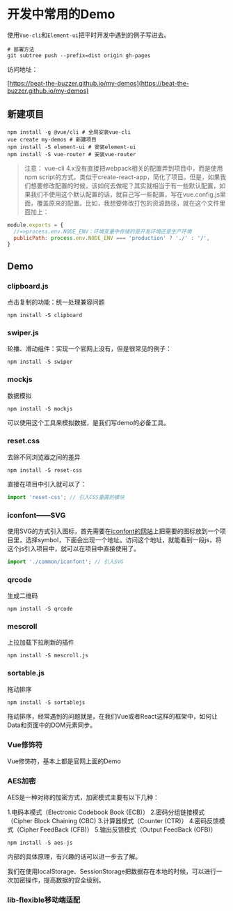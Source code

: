 # 开发中常用的Demo

使用`Vue-cli`和`Element-ui`把平时开发中遇到的例子写进去。

```shell
# 部署方法
git subtree push --prefix=dist origin gh-pages
```

访问地址：

[https://beat-the-buzzer.github.io/my-demos](https://beat-the-buzzer.github.io/my-demos)

## 新建项目

```shell
npm install -g @vue/cli # 全局安装vue-cli
vue create my-demos # 新建项目
npm install -S element-ui # 安装element-ui
npm install -S vue-router # 安装vue-router
```

> 注意： vue-cli 4.x没有直接把webpack相关的配置弄到项目中，而是使用npm script的方式，类似于create-react-app，简化了项目。但是，如果我们想要修改配置的时候，该如何去做呢？其实就相当于有一些默认配置，如果我们不使用这个默认配置的话，就自己写一些配置，写在vue.config.js里面，覆盖原来的配置。比如，我想要修改打包的资源路径，就在这个文件里面加上：

```js
module.exports = {
  //=>process.env.NODE_ENV：环境变量中存储的是开发环境还是生产环境
  publicPath: process.env.NODE_ENV === 'production' ? './' : '/',
}
```

## Demo

### clipboard.js

点击复制的功能：统一处理兼容问题

```shell
npm install -S clipboard
```

### swiper.js

轮播、滑动组件：实现一个官网上没有，但是很常见的例子：

```shell
npm install -S swiper
```

### mockjs

数据模拟

```shell
npm install -S mockjs
```

可以使用这个工具来模拟数据，是我们写demo的必备工具。

### reset.css

去除不同浏览器之间的差异

```shell
npm install -S reset-css
```

直接在项目中引入就可以了：

```js
import 'reset-css'; // 引入CSS重置的模块
```

### iconfont——SVG

使用SVG的方式引入图标，首先需要在[iconfont的网站](https://www.iconfont.cn/)上把需要的图标放到一个项目里，选择symbol，下面会出现一个地址。访问这个地址，就能看到一段js，将这个js引入项目中，就可以在项目中直接使用了。

```js
import './common/iconfont'; // 引入SVG
```

### qrcode

生成二维码

```shell
npm install -S qrcode
```

### mescroll

上拉加载下拉刷新的插件

```shell
npm install -S mescroll.js
```

### sortable.js

拖动排序

```shell
npm install -S sortablejs
```

拖动排序，经常遇到的问题就是，在我们Vue或者React这样的框架中，如何让Data和页面中的DOM元素同步。

### Vue修饰符

Vue修饰符，基本上都是官网上面的Demo

### AES加密

AES是一种对称的加密方式，加密模式主要有以下几种：

1.电码本模式（Electronic Codebook Book (ECB)）
2.密码分组链接模式（Cipher Block Chaining (CBC)
3.计算器模式（Counter (CTR)）
4.密码反馈模式（Cipher FeedBack (CFB)）
5.输出反馈模式（Output FeedBack (OFB)）

```shell
npm install -S aes-js
```

内部的具体原理，有兴趣的话可以进一步去了解。

我们在使用localStorage、SessionStorage把数据存在本地的时候，可以进行一次加密操作，提高数据的安全级别。

### lib-flexible移动端适配